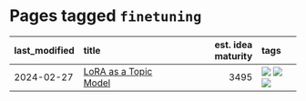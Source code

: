# Pages tagged `finetuning`

|last_modified|title|est. idea maturity|tags
|:---|:---|---:|:---|
|2024-02-27|[LoRA as a Topic Model](../lora_lda.md)|3495|[![](https://img.shields.io/badge/tag-experimental-6013c8)](../tags/experimental.md) [![](https://img.shields.io/badge/tag-finetuning-683f3)](../tags/finetuning.md) [![](https://img.shields.io/badge/tag-nlp-96bcc)](../tags/nlp.md)|